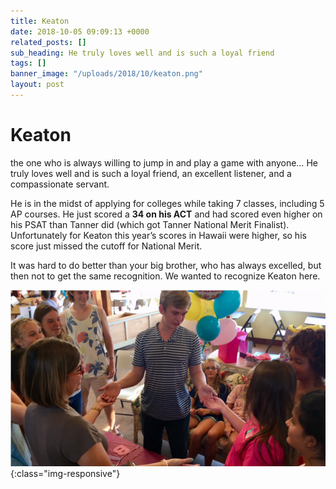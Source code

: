 ```yaml
---
title: Keaton
date: 2018-10-05 09:09:13 +0000
related_posts: []
sub_heading: He truly loves well and is such a loyal friend
tags: []
banner_image: "/uploads/2018/10/keaton.png"
layout: post
---
```


# Keaton

the one who is always willing to jump in and play a game with anyone… He truly loves well and is such a loyal friend, an excellent listener, and a compassionate servant.
<!--break-->

He is in the midst of applying for colleges while taking 7 classes, including 5 AP courses. He just scored a **34 on his ACT** and had scored even higher on his PSAT than Tanner did (which got Tanner National Merit Finalist). Unfortunately for Keaton this year’s scores in Hawaii were higher, so his score just missed the cutoff for National Merit.

It was hard to do better than your big brother, who has always excelled, but then not to get the same recognition. We wanted to recognize Keaton here.

![Keaton Riley](/uploads/2018/10/keaton.png){:class="img-responsive"}